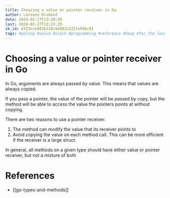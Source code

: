 ```yaml
---
title: Choosing a value or pointer receiver in Go
author: Lorenzo Drumond
date: 2024-02-27T13:20:29
last: 2024-02-27T13:23:29
zk_id: 6323ecb983b228c84903a232fe996c91
tags: #golang #value #stack #programming #reference #heap #for_the_love_of_go #pass_by #pointer #methods
---
```



# Choosing a value or pointer receiver in Go

In Go, arguments are always passed by value. This means that values are always copied.

If you pass a pointer, the value of the pointer will be passed by copy, but the method will be able to access the value the pointers points at without copying.

There are two reasons to use a pointer receiver:

1. The method can modify the value that its receiver points to
2. Avoid copying the value on each method call. This can be more efficient if the receiver is a large struct.

In general, all methods on a given type should have either value or pointer receiver, but not a mixture of both


# References
- [[go-types-and-methods]]
